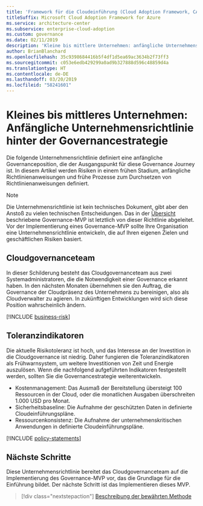 ```yaml
---
title: 'Framework für die Cloudeinführung (Cloud Adoption Framework, CAF): Kleine bis mittlere Unternehmen: anfängliche Unternehmensrichtlinie hinter der Governancestrategie'
titleSuffix: Microsoft Cloud Adoption Framework for Azure
ms.service: architecture-center
ms.subservice: enterprise-cloud-adoption
ms.custom: governance
ms.date: 02/11/2019
description: 'Kleine bis mittlere Unternehmen: anfängliche Unternehmensrichtlinie hinter der Governancestrategie'
author: BrianBlanchard
ms.openlocfilehash: 35c9398684416b5f4df1d5ea69ac3634b2f73ff3
ms.sourcegitcommit: c053e6edb429299a0ad9b327888d596c48859d4a
ms.translationtype: HT
ms.contentlocale: de-DE
ms.lasthandoff: 03/20/2019
ms.locfileid: "58241601"
---
```

# <a name="small-to-medium-enterprise-initial-corporate-policy-behind-the-governance-strategy"></a>Kleines bis mittleres Unternehmen: Anfängliche Unternehmensrichtlinie hinter der Governancestrategie

Die folgende Unternehmensrichtlinie definiert eine anfängliche Governanceposition, die der Ausgangspunkt für diese Governance Journey ist. In diesem Artikel werden Risiken in einem frühen Stadium, anfängliche Richtlinienanweisungen und frühe Prozesse zum Durchsetzen von Richtlinienanweisungen definiert.

> [!NOTE]
>Die Unternehmensrichtlinie ist kein technisches Dokument, gibt aber den Anstoß zu vielen technischen Entscheidungen. Das in der [Übersicht](./overview.md) beschriebene Governance-MVP ist letztlich von dieser Richtlinie abgeleitet. Vor der Implementierung eines Governance-MVP sollte Ihre Organisation eine Unternehmensrichtlinie entwickeln, die auf Ihren eigenen Zielen und geschäftlichen Risiken basiert.

## <a name="cloud-governance-team"></a>Cloudgovernanceteam

In dieser Schilderung besteht das Cloudgovernanceteam aus zwei Systemadministratoren, die die Notwendigkeit einer Governance erkannt haben. In den nächsten Monaten übernehmen sie den Auftrag, die Governance der Cloudpräsenz des Unternehmens zu bereinigen, also als Cloudverwalter zu agieren. In zukünftigen Entwicklungen wird sich diese Position wahrscheinlich ändern.

[!INCLUDE [business-risk](../../../../../includes/cloud-adoption/governance/business-risks.md)]

## <a name="tolerance-indicators"></a>Toleranzindikatoren

Die aktuelle Risikotoleranz ist hoch, und das Interesse an der Investition in die Cloudgovernance ist niedrig. Daher fungieren die Toleranzindikatoren als Frühwarnsystem, um weitere Investitionen von Zeit und Energie auszulösen. Wenn die nachfolgend aufgeführten Indikatoren festgestellt werden, sollten Sie die Governancestrategie weiterentwickeln.

- Kostenmanagement: Das Ausmaß der Bereitstellung übersteigt 100 Ressourcen in der Cloud, oder die monatlichen Ausgaben überschreiten 1.000 USD pro Monat.
- Sicherheitsbaseline: Die Aufnahme der geschützten Daten in definierte Cloudeinführungspläne.
- Ressourcenkonsistenz: Die Aufnahme der unternehmenskritischen Anwendungen in definierte Cloudeinführungspläne.

[!INCLUDE [policy-statements](../../../../../includes/cloud-adoption/governance/policy-statements.md)]

## <a name="next-steps"></a>Nächste Schritte

Diese Unternehmensrichtlinie bereitet das Cloudgovernanceteam auf die Implementierung des Governance-MVP vor, das die Grundlage für die Einführung bildet. Der nächste Schritt ist das Implementieren dieses MVP.

> [!div class="nextstepaction"]
> [Beschreibung der bewährten Methode](./best-practice-explained.md)